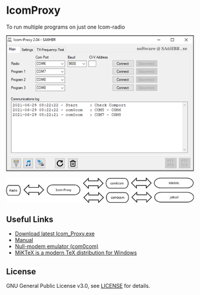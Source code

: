 # IcomProxy
To run multiple programs on just one Icom-radio

![alt text](https://github.com/SA6HBR/IcomProxy/blob/main/image/Icom_Proxy.png "Icom-Proxy")

![alt text](https://github.com/SA6HBR/IcomProxy/blob/main/image/Diagram1.png "Diagram1")


## Useful Links

* [Download latest Icom_Proxy.exe](https://github.com/SA6HBR/IcomProxy/releases/download/2.04/Icom_Proxy.exe)
* [Manual](https://github.com/SA6HBR/IcomProxy/blob/main/doc/IcomProxyManual.pdf)
* [Null-modem emulator (com0com)](https://sourceforge.net/projects/com0com/)
* [MiKTeX is a modern TeX distribution for Windows](https://miktex.org/)

## License

GNU General Public License v3.0, see [LICENSE](https://github.com/SA6HBR/SerialProxy/blob/main/LICENSE) for details.
